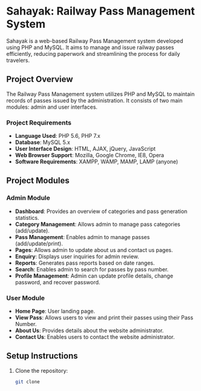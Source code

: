 # Sahayak: Railway Pass Management System

Sahayak is a web-based Railway Pass Management system developed using PHP and MySQL. It aims to manage and issue railway passes efficiently, reducing paperwork and streamlining the process for daily travelers.

## Project Overview

The Railway Pass Management system utilizes PHP and MySQL to maintain records of passes issued by the administration. It consists of two main modules: admin and user interfaces.

### Project Requirements

- **Language Used**: PHP 5.6, PHP 7.x
- **Database**: MySQL 5.x
- **User Interface Design**: HTML, AJAX, jQuery, JavaScript
- **Web Browser Support**: Mozilla, Google Chrome, IE8, Opera
- **Software Requirements**: XAMPP, WAMP, MAMP, LAMP (anyone)

## Project Modules

### Admin Module

- **Dashboard**: Provides an overview of categories and pass generation statistics.
- **Category Management**: Allows admin to manage pass categories (add/update).
- **Pass Management**: Enables admin to manage passes (add/update/print).
- **Pages**: Allows admin to update about us and contact us pages.
- **Enquiry**: Displays user inquiries for admin review.
- **Reports**: Generates pass reports based on date ranges.
- **Search**: Enables admin to search for passes by pass number.
- **Profile Management**: Admin can update profile details, change password, and recover password.

### User Module

- **Home Page**: User landing page.
- **View Pass**: Allows users to view and print their passes using their Pass Number.
- **About Us**: Provides details about the website administrator.
- **Contact Us**: Enables users to contact the website administrator.



## Setup Instructions

1. Clone the repository:
   ```bash
   git clone 
